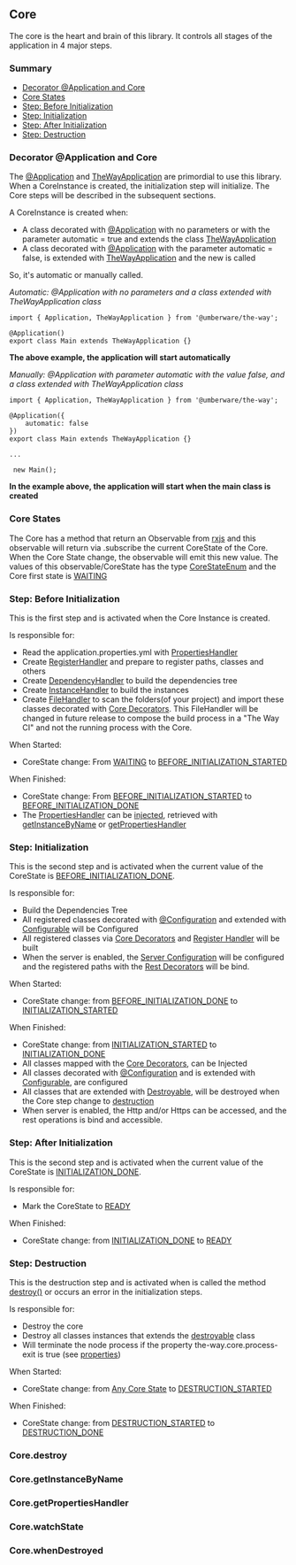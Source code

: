 ## Core

The core is the heart and brain of this library. It controls all stages of the application in 4 major steps.

### Summary

 - [Decorator @Application and Core](#decorator-application-and-core)
 - [Core States](#core-states)
 - [Step: Before Initialization](#step-before-initialization)
 - [Step: Initialization](#step-before-initialization)
 - [Step: After Initialization](#step-before-initialization)
 - [Step: Destruction](#step-destruction)

### Decorator @Application and Core

The [@Application](./components/core-decorators.md#application) and [TheWayApplication](./components/the-way-application.md) are primordial to use this library.
When a CoreInstance is created, the initialization step will initialize. The Core steps will be described in the subsequent sections.

A CoreInstance is created when:

 - A class decorated with [@Application](./components/core-decorators.md#application) with no parameters or with the parameter automatic = true and extends the class [TheWayApplication](./components/the-way-application.md)
 - A class decorated with [@Application](./components/core-decorators.md#application) with the parameter automatic = false, is extended with [TheWayApplication](./components/the-way-application.md) and the new is called

So, it's automatic or manually called.

*Automatic: @Application with no parameters and a class extended with TheWayApplication class*

    import { Application, TheWayApplication } from '@umberware/the-way';

    @Application()
    export class Main extends TheWayApplication {}

**The above example, the application will start automatically**


*Manually: @Application with parameter automatic with the value false, and a class extended with TheWayApplication class*

    import { Application, TheWayApplication } from '@umberware/the-way';

    @Application({
        automatic: false
    })
    export class Main extends TheWayApplication {}

    ...

     new Main();

**In the example above, the application will start when the main class is created**

### Core States

The Core has a method that return an Observable from [rxjs](https://rxjs-dev.firebaseapp.com/) and this observable will return via .subscribe the current CoreState of the Core.
When the Core State change, the observable will emit this new value.
The values of this observable/CoreState has the type [CoreStateEnum](./components/core-state-enum.md) and the Core first state is [WAITING](./components/core-state-enum.md#WAITING)

### Step: Before Initialization

This is the first step and is activated when the Core Instance is created.

Is responsible for:

- Read the application.properties.yml with [PropertiesHandler](./components/properties-handler.md)
- Create [RegisterHandler](./components/register-handler.md) and prepare to register paths, classes and others
- Create [DependencyHandler](./components/dependency-handler.md) to build the dependencies tree
- Create [InstanceHandler](./components/instance-handler.md) to build the instances
- Create [FileHandler](./components/file-handler.md) to scan the folders(of your project) and import these classes decorated with [Core Decorators](./components/core-decorators.md). This FileHandler will be changed in future release to compose the build process in a "The Way CI" and not the running process with the Core.

When Started:

 - CoreState change: From [WAITING](./components/core-state-enum.md#WAITING) to [BEFORE_INITIALIZATION_STARTED](./components/core-state-enum.md#BEFORE_INITIALIZATION_STARTED)

When Finished:

 - CoreState change: From [BEFORE_INITIALIZATION_STARTED](./components/core-state-enum.md#BEFORE_INITIALIZATION_STARTED) to [BEFORE_INITIALIZATION_DONE](./components/core-state-enum.md#BEFORE_INITIALIZATION_DONE)
 - The [PropertiesHandler](./components/properties-handler.md) can be [injected](./components/core-decorators.md#inject), retrieved with [getInstanceByName](#coregetinstancebyname) or [getPropertiesHandler](#coregetpropertieshandler)


### Step: Initialization

This is the second step and is activated when the current value of the CoreState is [BEFORE_INITIALIZATION_DONE](./components/core-state-enum.md#BEFORE_INITIALIZATION_DONE).

Is responsible for:

 - Build the Dependencies Tree
 - All registered classes decorated with [@Configuration](./components/core-decorators.md#configuration) and extended with [Configurable](./components/configurable.md) will be Configured
 - All registered classes via [Core Decorators](./components/core-decorators.md) and [Register Handler](./components/register-handler.md) will be built
 - When the server is enabled, the [Server Configuration](./components/server-configuration.md) will be configured and the registered paths with the [Rest Decorators](./components/rest-decorators.md) will be bind.

When Started:

  - CoreState change: from [BEFORE_INITIALIZATION_DONE](./components/core-state-enum.md#BEFORE_INITIALIZATION_DONE) to [INITIALIZATION_STARTED](./components/core-state-enum.md#initialization_started)

When Finished:

  - CoreState change: from [INITIALIZATION_STARTED](./components/core-state-enum.md#INITIALIZATION_STARTED) to [INITIALIZATION_DONE](./components/core-state-enum.md#INITIALIZATION_DONE)
  - All classes mapped with the [Core Decorators](./components/core-decorators.md), can be Injected
  - All classes decorated with [@Configuration](./components/core-decorators.md#configuration) and is extended with [Configurable](./components/configurable.md), are configured
  - All classes that are extended with [Destroyable](./components/destroyable.md), will be destroyed when the Core step change to [destruction](#step-desctruction)
  - When server is enabled, the Http and/or Https can be accessed, and the rest operations is bind and accessible.

### Step: After Initialization

This is the second step and is activated when the current value of the CoreState is [INITIALIZATION_DONE](./components/core-state-enum.md#INITIALIZATION_DONE).

Is responsible for:

 - Mark the CoreState to [READY](./components/core-state-enum.md#READY)

When Finished:

- CoreState change: from [INITIALIZATION_DONE](./components/core-state-enum.md#INITIALIZATION_DONE) to [READY](./components/core-state-enum.md#READY)

### Step: Destruction

This is the destruction step and is activated when is called the method [destroy()](#coredestroy) or occurs an error in the initialization steps.

Is responsible for:

- Destroy the core
- Destroy all classes instances that extends the [destroyable](./components/destroyable.md) class
- Will terminate the node process if the property the-way.core.process-exit is true (see [properties](./application-properties.md))

When Started:

- CoreState change: from [Any Core State](./components/core-state-enum.md) to [DESTRUCTION_STARTED](./components/core-state-enum.md#destruction_started)

When Finished:

- CoreState change: from [DESTRUCTION_STARTED](./components/core-state-enum.md#DESTRUCTION_STARTED) to [DESTRUCTION_DONE](./components/core-state-enum.md#destruction_done)

### Core.destroy

### Core.getInstanceByName

### Core.getPropertiesHandler

### Core.watchState

### Core.whenDestroyed



